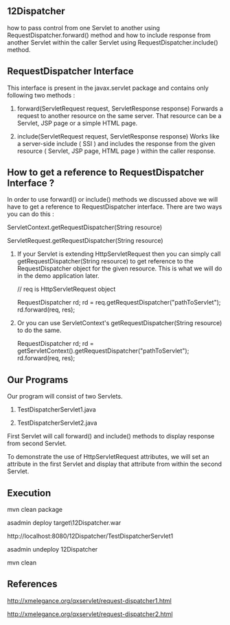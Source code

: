 12Dispatcher
--------------

how to pass control from one Servlet to another using RequestDispatcher.forward() method and how to include response from another Servlet within the caller Servlet using RequestDispatcher.include() method.

RequestDispatcher Interface
---------------------------

This interface is present in the javax.servlet package and contains only following two methods :

1) forward(ServletRequest request, ServletResponse response) Forwards a request to another resource on the same server. That resource can be a Servlet, JSP page or a simple HTML page.

2) include(ServletRequest request, ServletResponse response) Works like a server-side include ( SSI ) and includes the response from the given resource ( Servlet, JSP page, HTML page ) within the caller response.

How to get a reference to RequestDispatcher Interface ?
-------------------------------------------------------

In order to use forward() or include() methods we discussed above we will have to get a reference to RequestDispatcher interface. There are two ways you can do this :

ServletContext.getRequestDispatcher(String resource)

ServletRequest.getRequestDispatcher(String resource)

1) If your Servlet is extending HttpServletRequest then you can simply call getRequestDispatcher(String resource) to get reference to the RequestDispatcher object for the given resource. This is what we will do in the demo application later.

	// req is HttpServletRequest object

	RequestDispatcher rd;
	rd = req.getRequestDispatcher("pathToServlet");
	rd.forward(req, res);

2) Or you can use ServletContext's getRequestDispatcher(String resource) to do the same.

	RequestDispatcher rd;
	rd = getServletContext().getRequestDispatcher("pathToServlet");
	rd.forward(req, res);

Our Programs
------------

Our program will consist of two Servlets. 

1) TestDispatcherServlet1.java

2) TestDispatcherServlet2.java


First Servlet will call forward() and include() methods to display response from second Servlet. 

To demonstrate the use of HttpServletRequest attributes, we will set an attribute in the first Servlet and display that attribute from within the second Servlet.	

Execution
---------
mvn clean package

asadmin deploy target\12Dispatcher.war

http://localhost:8080/12Dispatcher/TestDispatcherServlet1

asadmin undeploy 12Dispatcher

mvn clean
	
References
----------

http://xmelegance.org/qxservlet/request-dispatcher1.html

http://xmelegance.org/qxservlet/request-dispatcher2.html	
